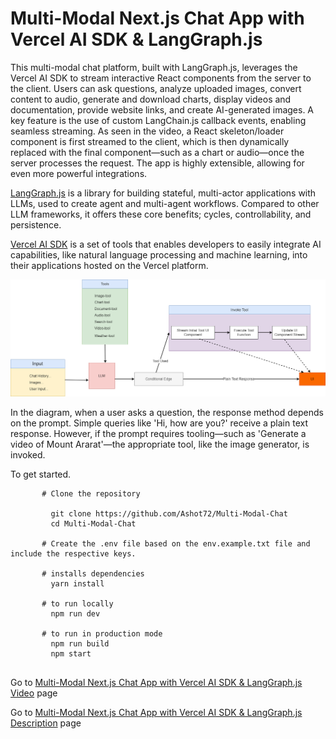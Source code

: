 # Multi-Modal Next.js Chat App with Vercel AI SDK & LangGraph.js
This multi-modal chat platform, built with LangGraph.js, leverages the Vercel AI SDK to stream interactive React components from the server to the client. Users can ask questions, analyze uploaded images, convert content to audio, generate and download charts, display videos and documentation, provide website links, and create AI-generated images. A key feature is the use of custom LangChain.js callback events, enabling seamless streaming. As seen in the video, a React skeleton/loader component is first streamed to the client, which is then dynamically replaced with the final component—such as a chart or audio—once the server processes the request. The app is highly extensible, allowing for even more powerful integrations.


[LangGraph.js](https://langchain-ai.github.io/langgraphjs/) is a library for building stateful, multi-actor applications with LLMs, used to create agent and multi-agent workflows. Compared to other LLM frameworks, it offers these core benefits; cycles, controllability, and persistence.

[Vercel AI SDK](https://sdk.vercel.ai/) is a set of tools that enables developers to easily integrate AI capabilities, like natural language processing and machine learning, into their applications hosted on the Vercel platform.


![graph image](https://github.com/Ashot72/Multi-Modal-Chat/blob/main/multimodal.png)

In the diagram, when a user asks a question, the response method depends on the prompt. Simple queries like 'Hi, how are you?' receive a plain text response. However, if the prompt requires tooling—such as 'Generate a video of Mount Ararat'—the appropriate tool, like the image generator, is invoked.

To get started.
```
       # Clone the repository

         git clone https://github.com/Ashot72/Multi-Modal-Chat
         cd Multi-Modal-Chat

       # Create the .env file based on the env.example.txt file and include the respective keys.
       
       # installs dependencies
         yarn install

       # to run locally
         npm run dev
    
       # to run in production mode
         npm run build
         npm start
         
```

Go to [Multi-Modal Next.js Chat App with Vercel AI SDK & LangGraph.js Video](https://youtu.be/6ZWi-TQI-l8) page

Go to [Multi-Modal Next.js Chat App with Vercel AI SDK & LangGraph.js Description](https://ashot72.github.io/Multi-Modal-Chat/doc.html) page
